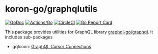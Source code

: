 # koron-go/graphqlutils

[![GoDoc](https://godoc.org/github.com/koron-go/graphqlutils?status.svg)](https://godoc.org/github.com/koron-go/graphqlutils)
[![Actions/Go](https://github.com/koron-go/graphqlutils/workflows/Go/badge.svg)](https://github.com/koron-go/graphqlutils/actions?query=workflow%3AGo)
[![CircleCI](https://img.shields.io/circleci/project/github/koron-go/graphqlutils/master.svg)](https://circleci.com/gh/koron-go/graphqlutils/tree/master)
[![Go Report Card](https://goreportcard.com/badge/github.com/koron-go/graphqlutils)](https://goreportcard.com/report/github.com/koron-go/graphqlutils)

This package provides utilities for GraphQL library [graphql-go/graphql][gql].
It includes sub-packages

* gqlconn: [GraphQL Cursor Connections][conns]

[gql]:https://github.com/graphql-go/graphql
[conns]:https://facebook.github.io/relay/graphql/connections.htm
